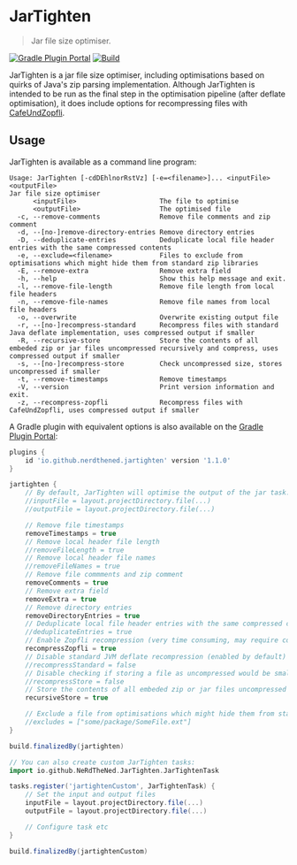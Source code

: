 # JarTighten

> Jar file size optimiser.

[![Gradle Plugin Portal](https://img.shields.io/gradle-plugin-portal/v/io.github.nerdthened.jartighten)](https://plugins.gradle.org/plugin/io.github.nerdthened.jartighten)
[![Build](https://github.com/NeRdTheNed/JarTighten/actions/workflows/gradle.yml/badge.svg)](https://github.com/NeRdTheNed/JarTighten/actions/workflows/gradle.yml)

JarTighten is a jar file size optimiser, including optimisations based on quirks of Java's zip parsing implementation. Although JarTighten is intended to be run as the final step in the optimisation pipeline (after deflate optimisation), it does include options for recompressing files with [CafeUndZopfli](https://github.com/eustas/CafeUndZopfli).

## Usage

JarTighten is available as a command line program:

```
Usage: JarTighten [-cdDEhlnorRstVz] [-e=<filename>]... <inputFile> <outputFile>
Jar file size optimiser
      <inputFile>                     The file to optimise
      <outputFile>                    The optimised file
  -c, --remove-comments               Remove file comments and zip comment
  -d, --[no-]remove-directory-entries Remove directory entries
  -D, --deduplicate-entries           Deduplicate local file header entries with the same compressed contents
  -e, --exclude=<filename>            Files to exclude from optimisations which might hide them from standard zip libraries
  -E, --remove-extra                  Remove extra field
  -h, --help                          Show this help message and exit.
  -l, --remove-file-length            Remove file length from local file headers
  -n, --remove-file-names             Remove file names from local file headers
  -o, --overwrite                     Overwrite existing output file
  -r, --[no-]recompress-standard      Recompress files with standard Java deflate implementation, uses compressed output if smaller
  -R, --recursive-store               Store the contents of all embeded zip or jar files uncompressed recursively and compress, uses compressed output if smaller
  -s, --[no-]recompress-store         Check uncompressed size, stores uncompressed if smaller
  -t, --remove-timestamps             Remove timestamps
  -V, --version                       Print version information and exit.
  -z, --recompress-zopfli             Recompress files with CafeUndZopfli, uses compressed output if smaller
```

A Gradle plugin with equivalent options is also available on the [Gradle Plugin Portal](https://plugins.gradle.org/plugin/io.github.nerdthened.jartighten):

```groovy
plugins {
    id 'io.github.nerdthened.jartighten' version '1.1.0'
}

jartighten {
    // By default, JarTighten will optimise the output of the jar task.
    //inputFile = layout.projectDirectory.file(...)
    //outputFile = layout.projectDirectory.file(...)

    // Remove file timestamps
    removeTimestamps = true
    // Remove local header file length
    //removeFileLength = true
    // Remove local header file names
    //removeFileNames = true
    // Remove file commments and zip comment
    removeComments = true
    // Remove extra field
    removeExtra = true
    // Remove directory entries
    removeDirectoryEntries = true
    // Deduplicate local file header entries with the same compressed contents
    //deduplicateEntries = true
    // Enable Zopfli recompression (very time consuming, may require configuring Gradle to use more memory)
    recompressZopfli = true
    // Disable standard JVM deflate recompression (enabled by default)
    //recompressStandard = false
    // Disable checking if storing a file as uncompressed would be smaller (enabled by default)
    //recompressStore = false
    // Store the contents of all embeded zip or jar files uncompressed recursively and compress, uses compressed output if smaller
    recursiveStore = true

    // Exclude a file from optimisations which might hide them from standard zip libraries
    //excludes = ["some/package/SomeFile.ext"]
}

build.finalizedBy(jartighten)

// You can also create custom JarTighten tasks:
import io.github.NeRdTheNed.JarTighten.JarTightenTask

tasks.register('jartightenCustom', JarTightenTask) {
    // Set the input and output files
    inputFile = layout.projectDirectory.file(...)
    outputFile = layout.projectDirectory.file(...)

    // Configure task etc
}

build.finalizedBy(jartightenCustom)
```
